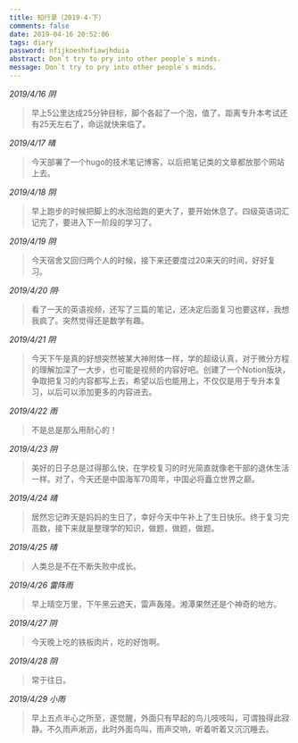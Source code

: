 ```yaml
---
title: 知行录（2019-4-下）
comments: false
date: 2019-04-16 20:52:06
tags: diary
password: nfijkoeshnfiawjhduia
abstract: Don`t try to pry into other people`s minds.
message: Don`t try to pry into other people`s minds.
---
```


*2019/4/16 阴*

> 早上5公里达成25分钟目标，脚个各起了一个泡，值了。距离专升本考试还有25天左右了，命运就快来临了。

*2019/4/17 晴*

> 今天部署了一个hugo的技术笔记博客，以后把笔记类的文章都放那个网站上去。

*2019/4/18 阴*

> 早上跑步的时候把脚上的水泡给跑的更大了，要开始休息了。四级英语词汇记完了，要进入下一阶段的学习了。

*2019/4/19 阴*

> 今天宿舍又回归两个人的时候，接下来还要度过20来天的时间，好好复习。

*2019/4/20 阴·*

> 看了一天的英语视频，还写了三篇的笔记，还决定后面复习也要这样，我想我疯了。突然觉得还是数学有趣。

*2019/4/21 阴*

> 今天下午是真的好想突然被某大神附体一样，学的超级认真，对于微分方程的理解加深了一大步，也可能是视频的内容好吧。创建了一个Notion版块，争取把复习的内容都写上去，希望以后也能用上，不仅仅是用于专升本复习，以后可以添加更多的内容进去。

*2019/4/22 雨*

> 不是总是那么用耐心的！

*2019/4/23 阴*

> 美好的日子总是过得那么快，在学校复习的时光简直就像老干部的退休生活一样。对了，今天还是中国海军70周年，中国必将矗立世界之巅。

*2019/4/24 晴*

> 居然忘记昨天是妈妈的生日了，幸好今天中午补上了生日快乐。终于复习完高数，接下来就是整理学的知识，做题，做题，做题。

*2019/4/25 晴*

> 人类总是不在不断失败中成长。

*2019/4/26 雷阵雨*

> 早上晴空万里，下午黑云遮天，雷声轰隆。湘潭果然还是个神奇的地方。

*2019/4/27 阴*

> 今天晚上吃的铁板肉片，吃的好饱啊。

*2019/4/28 阴*

> 常于往日。

*2019/4/29 小雨*

> 早上五点半心之所至，遂觉醒，外面只有早起的鸟儿吱吱叫，可谓独得此寂静。不久雨声淅沥，此时外面鸟叫，雨声交响，听着听着又沉沉睡去。